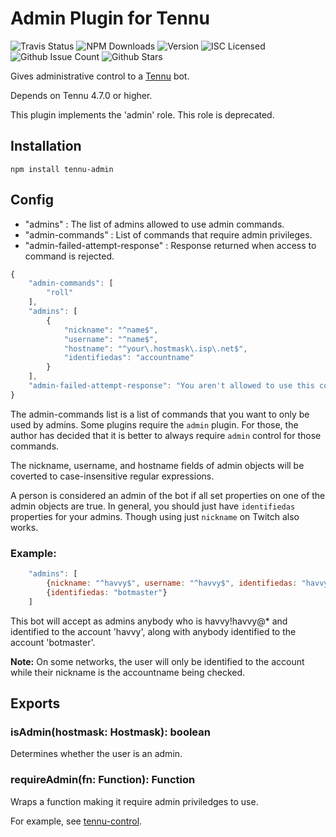 # Admin Plugin for Tennu

![Travis Status](https://img.shields.io/travis/Tennu/tennu-admin.svg) ![NPM Downloads](https://img.shields.io/npm/dm/tennu-admin.svg) ![Version](https://img.shields.io/npm/v/tennu-admin.svg) ![ISC Licensed](https://img.shields.io/npm/l/tennu-admin.svg) ![Github Issue Count](https://img.shields.io/github/issues/tennu/tennu-admin.svg) ![Github Stars](https://img.shields.io/github/stars/Tennu/tennu-admin.svg)

Gives administrative control to a [Tennu](https://github.com/Tennu/tennu) bot.

Depends on Tennu 4.7.0 or higher.

This plugin implements the 'admin' role. This role is deprecated.

## Installation

`npm install tennu-admin`

## Config

- "admins" : The list of admins allowed to use admin commands.
- "admin-commands" : List of commands that require admin privileges.
- "admin-failed-attempt-response" : Response returned when access to command is rejected.

```javascript
{
    "admin-commands": [
        "roll"
    ],
    "admins": [
        {
            "nickname": "^name$",
            "username": "^name$",
            "hostname": "^your\.hostmask\.isp\.net$",
            "identifiedas": "accountname"
        }
    ],
    "admin-failed-attempt-response": "You aren't allowed to use this command."
}
```

The admin-commands list is a list of commands that you want to only be used by
admins. Some plugins require the `admin` plugin. For those, the author has
decided that it is better to always require `admin` control for those commands.

The nickname, username, and hostname fields of admin objects will be coverted
to case-insensitive regular expressions.

A person is considered an admin of the bot if all set properties on one of the
admin objects are true. In general, you should just have `identifiedas`
properties for your admins. Though using just `nickname` on Twitch also works.

### Example:

```javascript
    "admins": [
        {nickname: "^havvy$", username: "^havvy$", identifiedas: "havvy"},
        {identifiedas: "botmaster"}
    ]
```

This bot will accept as admins anybody who is havvy!havvy@* and identified to the account 'havvy',
along with anybody identified to the account 'botmaster'.

**Note:** On some networks, the user will only be identified to the account while their nickname
is the accountname being checked.

## Exports

### isAdmin(hostmask: Hostmask): boolean

Determines whether the user is an admin.

### requireAdmin(fn: Function): Function

Wraps a function making it require admin priviledges to use.

For example, see [tennu-control](https://github.com/tennu/tennu-control).
